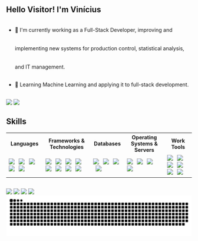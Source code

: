 ## Hello Visitor! I'm Vinícius

- <p style="line-height:50px;">🔭 I'm currently working as a Full-Stack Developer, improving and implementing new systems for production control, statistical analysis, and IT management.</p>

- 🌱 Learning Machine Learning and applying it to full-stack development.

<div> <br>
  <img height="200em" src="https://github-readme-stats.vercel.app/api?username=vieira-brz&show_icons=true&theme=dark" />
  <img height="200em" src="https://github-readme-stats.vercel.app/api/top-langs/?username=vieira-brz&layout=compact&langs_count=16&hide=css,html,jupyter%20notebook&theme=dark" />
</div>

## Skills

<table style="width:100%; border-collapse: collapse;">
  <tr>
    <th>Languages</th>
    <th>Frameworks & Technologies</th>
    <th>Databases</th>
    <th>Operating Systems & Servers</th>
    <th>Work Tools</th>
  </tr>
  <tr>
    <td>
      <img height="40" src="https://cdn.jsdelivr.net/gh/devicons/devicon@latest/icons/html5/html5-original.svg" /> &nbsp;
      <img height="40" src="https://cdn.jsdelivr.net/gh/devicons/devicon@latest/icons/css3/css3-original.svg" /> &nbsp;
      <img height="40" src="https://cdn.jsdelivr.net/gh/devicons/devicon@latest/icons/javascript/javascript-original.svg" /> &nbsp;
      <img height="40" src="https://cdn.jsdelivr.net/gh/devicons/devicon@latest/icons/python/python-original.svg" /> &nbsp;
      <img height="40" src="https://cdn.jsdelivr.net/gh/devicons/devicon@latest/icons/azuresqldatabase/azuresqldatabase-original.svg" />
    </td>
    <td>
      <img height="40" src="https://cdn.jsdelivr.net/gh/devicons/devicon@latest/icons/jquery/jquery-plain-wordmark.svg" /> &nbsp;
      <img height="40" src="https://cdn.jsdelivr.net/gh/devicons/devicon@latest/icons/react/react-original.svg" /> &nbsp;
      <img height="40" src="https://cdn.jsdelivr.net/gh/devicons/devicon@latest/icons/vuejs/vuejs-original.svg" /> &nbsp;
      <img height="40" src="https://cdn.jsdelivr.net/gh/devicons/devicon@latest/icons/svelte/svelte-original.svg" /> &nbsp;
      <img height="40" src="https://cdn.jsdelivr.net/gh/devicons/devicon@latest/icons/npm/npm-original-wordmark.svg" /> &nbsp;
      <img height="40" src="https://cdn.jsdelivr.net/gh/devicons/devicon@latest/icons/sass/sass-original.svg" /> &nbsp;
      <img height="40" src="https://cdn.jsdelivr.net/gh/devicons/devicon@latest/icons/numpy/numpy-plain-wordmark.svg" /> &nbsp;
      <img height="40" src="https://cdn.jsdelivr.net/gh/devicons/devicon@latest/icons/scikitlearn/scikitlearn-original.svg" />
    </td>
    <td>
      <img height="40" src="https://cdn.jsdelivr.net/gh/devicons/devicon@latest/icons/mysql/mysql-original-wordmark.svg" /> &nbsp;
      <img height="40" src="https://cdn.jsdelivr.net/gh/devicons/devicon@latest/icons/mongodb/mongodb-plain-wordmark.svg" /> &nbsp;
      <img height="40" src="https://cdn.jsdelivr.net/gh/devicons/devicon@latest/icons/nodejs/nodejs-plain-wordmark.svg" /> &nbsp;
      <img height="40" src="https://cdn.jsdelivr.net/gh/devicons/devicon@latest/icons/json/json-original.svg" />
    </td>
    <td>
      <img height="40" src="https://cdn.jsdelivr.net/gh/devicons/devicon@latest/icons/linux/linux-original.svg" /> &nbsp;
      <img height="40" src="https://cdn.jsdelivr.net/gh/devicons/devicon@latest/icons/apache/apache-original-wordmark.svg" /> &nbsp;
      <img height="40" src="https://cdn.jsdelivr.net/gh/devicons/devicon@latest/icons/nginx/nginx-original.svg" /> &nbsp;
      <img height="40" src="https://wpcomputersolutions.com/wp-content/uploads/2018/07/pfsense-logo-e1534531558807.png" />
    </td>
    <td>
      <img height="40" src="https://upload.wikimedia.org/wikipedia/commons/thumb/3/34/Microsoft_Office_Excel_%282019%E2%80%93present%29.svg/1101px-Microsoft_Office_Excel_%282019%E2%80%93present%29.svg.png" /> &nbsp;
      <img height="40" src="https://upload.wikimedia.org/wikipedia/commons/thumb/c/cf/New_Power_BI_Logo.svg/2048px-New_Power_BI_Logo.svg.png" /> &nbsp;
      <img height="40" src="https://cdn.jsdelivr.net/gh/devicons/devicon@latest/icons/figma/figma-original.svg" /> &nbsp;
      <img height="40" src="https://cdn.jsdelivr.net/gh/devicons/devicon@latest/icons/git/git-original.svg" /> &nbsp;
      <img height="40" src="https://cdn.jsdelivr.net/gh/devicons/devicon@latest/icons/jupyter/jupyter-original-wordmark.svg" /> &nbsp;
      <img height="40" src="https://cdn.jsdelivr.net/gh/devicons/devicon@latest/icons/canva/canva-original.svg" />
    </td>
  </tr>
</table>

##

<div>
  <a href="mailto:vieirabraz2003@gmail.com" target="_blank"><img src="https://img.shields.io/badge/Gmail-D14836?style=for-the-badge&logo=gmail&logoColor=white"/></a>
  <a href="https://web.whatsapp.com/send?phone=5541988417602" target="_blank"><img src="https://img.shields.io/badge/WhatsApp-25D366?style=for-the-badge&logo=whatsapp&logoColor=white"></a>
  <a href="https://www.linkedin.com/in/vinicius-vieira-braz/" target="_blank"><img src="https://img.shields.io/badge/LinkedIn-0077B5?style=for-the-badge&logo=linkedin&logoColor=white"></a>
  <a href="https://www.kaggle.com/viniciusbraz03" target="_blank"><img src="https://img.shields.io/badge/Kaggle-20B2AA?style=for-the-badge"></a>
</div>

<picture>
  <source
    media="(prefers-color-scheme: dark)"
    srcset="https://raw.githubusercontent.com/platane/snk/output/github-contribution-grid-snake-dark.svg"
  />
  <img
    alt="github contribution grid snake animation"
    src="https://raw.githubusercontent.com/platane/snk/output/github-contribution-grid-snake-dark.svg"
  />
</picture>
